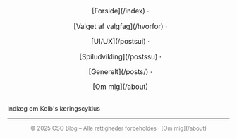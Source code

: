 <nav style="text-align:center; font-size:1.1em; margin-bottom:2em;">

&nbsp; \[Forside](/index) · 

&nbsp; \[Valget af valgfag](/hvorfor) · 

&nbsp; \[UI/UX](/postsui) · 

&nbsp; \[Spiludvikling](/postssu) · 

&nbsp; \[Generelt](/posts/) · 

&nbsp; \[Om mig](/about)  

</nav>



Indlæg om Kolb's læringscyklus



---



<footer style="text-align:center; font-size:0.9em; color:gray;">  

© 2025 CSO Blog – Alle rettigheder forbeholdes · \[Om mig](/about)  

</footer>

